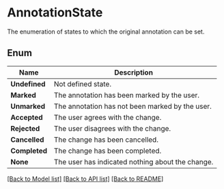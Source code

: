 ﻿
# AnnotationState
The enumeration of states to which the original annotation can be set.

## Enum
 Name | Description
------------ | ------------
**Undefined** | Not defined state.
**Marked** | The annotation has been marked by the user.
**Unmarked** | The annotation has not been marked by the user.
**Accepted** | The user agrees with the change.
**Rejected** | The user disagrees with the change.
**Cancelled** | The change has been cancelled.
**Completed** | The change has been completed.
**None** | The user has indicated nothing about the change.


[[Back to Model list]](../README.md#documentation-for-models) [[Back to API list]](../README.md#documentation-for-api-endpoints) [[Back to README]](../README.md)


